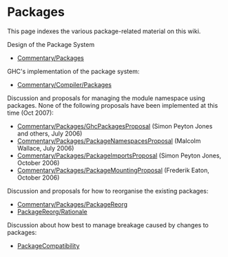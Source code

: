 # Packages


This page indexes the various package-related material on this wiki.


Design of the Package System

- [Commentary/Packages](commentary/packages)


GHC's implementation of the package system:

- [Commentary/Compiler/Packages](commentary/compiler/packages)


Discussion and proposals for managing the module namespace using packages.  None of the following proposals have been implemented at this time (Oct 2007):

- [Commentary/Packages/GhcPackagesProposal](commentary/packages/ghc-packages-proposal) (Simon Peyton Jones and others, July 2006)
- [Commentary/Packages/PackageNamespacesProposal](commentary/packages/package-namespaces-proposal) (Malcolm Wallace, July 2006)
- [Commentary/Packages/PackageImportsProposal](commentary/packages/package-imports-proposal) (Simon Peyton Jones, October 2006)
- [Commentary/Packages/PackageMountingProposal](commentary/packages/package-mounting-proposal) (Frederik Eaton, October 2006)


Discussion and proposals for how to reorganise the existing packages:

- [Commentary/Packages/PackageReorg](commentary/packages/package-reorg)
- [PackageReorg/Rationale](package-reorg/rationale)


Discussion about how best to manage breakage caused by changes to packages:

- [PackageCompatibility](package-compatibility)